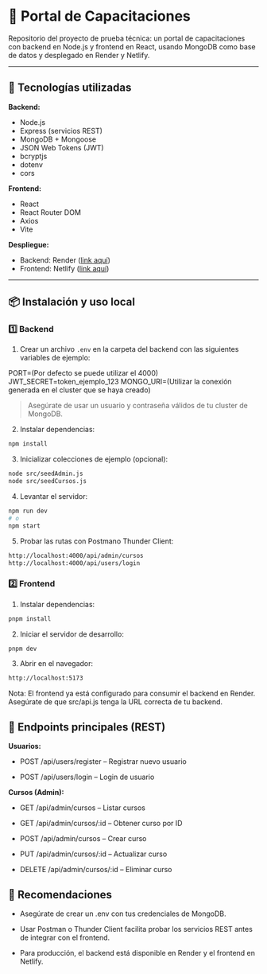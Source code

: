# 🏫 Portal de Capacitaciones

Repositorio del proyecto de prueba técnica: un portal de capacitaciones con backend en Node.js y frontend en React, usando MongoDB como base de datos y desplegado en Render y Netlify.

---

## 🚀 Tecnologías utilizadas

**Backend:**  
- Node.js  
- Express (servicios REST)  
- MongoDB + Mongoose  
- JSON Web Tokens (JWT)  
- bcryptjs  
- dotenv  
- cors  

**Frontend:**  
- React  
- React Router DOM  
- Axios  
- Vite  

**Despliegue:**  
- Backend: Render ([link aquí](https://portal-capacitaciones.onrender.com))  
- Frontend: Netlify ([link aquí](https://portal-capacitaciones.netlify.app))  

---

## 📦 Instalación y uso local

### 1️⃣ Backend
1. Crear un archivo `.env` en la carpeta del backend con las siguientes variables de ejemplo:

PORT=(Por defecto se puede utilizar el 4000)
JWT_SECRET=token_ejemplo_123
MONGO_URI=(Utilizar la conexión generada en el cluster que se haya creado)


> Asegúrate de usar un usuario y contraseña válidos de tu cluster de MongoDB.

2. Instalar dependencias:

```bash
npm install
```
3. Inicializar colecciones de ejemplo (opcional):
   
```bash
node src/seedAdmin.js
node src/seedCursos.js
```
4. Levantar el servidor:

```bash
npm run dev
# o
npm start
```

5. Probar las rutas con Postmano Thunder Client:

```bash
http://localhost:4000/api/admin/cursos
http://localhost:4000/api/users/login
```

### 2️⃣ Frontend

1. Instalar dependencias:
   
```bash
pnpm install
```

2. Iniciar el servidor de desarrollo:
   
```bash
pnpm dev
```

3. Abrir en el navegador:
   
```bash
http://localhost:5173
```
Nota: El frontend ya está configurado para consumir el backend en Render. Asegúrate de que src/api.js tenga la URL correcta de tu backend.

## 🔗 Endpoints principales (REST)

**Usuarios:**

- POST /api/users/register – Registrar nuevo usuario

- POST /api/users/login – Login de usuario

**Cursos (Admin):**

- GET /api/admin/cursos – Listar cursos

- GET /api/admin/cursos/:id – Obtener curso por ID

- POST /api/admin/cursos – Crear curso

- PUT /api/admin/cursos/:id – Actualizar curso

- DELETE /api/admin/cursos/:id – Eliminar curso

## 📝 Recomendaciones

- Asegúrate de crear un .env con tus credenciales de MongoDB.

- Usar Postman o Thunder Client facilita probar los servicios REST antes de integrar con el frontend.

- Para producción, el backend está disponible en Render y el frontend en Netlify.
